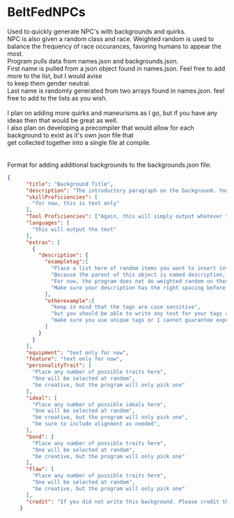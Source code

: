 # BeltFedNPCs
Used to quickly generate NPC's with backgrounds and quirks.<br>
NPC is also given a random class and race. Weighted random is used to balance the frequency of race occurances, favoring humans to appear the most. <br>
Program pulls data from names.json and backgrounds.json. <br>
First name is pulled from a json object found in names.json. Feel free to add more to the list, but I would avise <br>
to keep them gender neutral.<br>
Last name is randomly generated from two arrays found in names.json. feel free to add to the lists as you wish.<br>  
I plan on adding more quirks and maneurisms as I go, but if you have any ideas then that would be great as well. <br>
I also plan on developing a precompiler that would allow for each background to exist as it's own json file that <br>
get collected together into a single file at compile.<br>
<br>
<br>
Format for adding additional backgrounds to the backgrounds.json file:<br>
```json
{
      "title": "Background Title",
      "description": "The introductory paragraph on the background. You can insert variable extras here by inserting <exampletag> and then including exampletag choices in the extras section. <otherexample>",
      "skillProficiencies": [
        "for now, this is text only"
      ],
      "Tool Proficiencies": ["Again, this will simply output whatever text is here"],
      "languages": [
        "this will output the text"
      ],
      "extras": [
        {
          "description": {
            "exampletag":[
              "Place a list here of random items you want to insert into <exampletag>.",
              "Because the parent of this object is named description, the program will find/replace for <exampletag> in description only.",
              "For now, the program does not do weighted random on these items",
              "Make sure your description has the right spacing before and after <exampletag> or it will look weird."
            ],
            "otherexample":[
              "keep in mind that the tags are case sensitive",
              "but you should be able to write any text for your tags as they will be replaced prior to being put on the page",
              "make sure you use unique tags or I cannot guarantee expected behavior"
            ]
          }
        }
      ],
      "equipment": "text only for now",
      "feature": "text only for now",
      "personalityTrait": [
        "Place any number of possible traits here",
        "One will be selected at random",
        "be creative, but the program will only pick one"
      ],
      "ideal": [
        "Place any number of possible ideals here",
        "One will be selected at random",
        "be creative, but the program will only pick one",
        "be sure to include alignment as needed",
      ],
      "bond": [
        "Place any number of possible traits here",
        "One will be selected at random",
        "be creative, but the program will only pick one"
      ],
      "flaw": [
        "Place any number of possible traits here",
        "One will be selected at random",
        "be creative, but the program will only pick one"
      ],
      "credit": "If you did not write this background. Please credit the creator here. Also, please avoid using lisenced backgrounds that you do not have rights to publish. you can also credit yourself here if you did create this background."
    }
```

